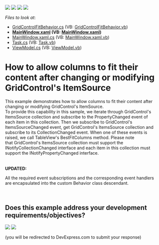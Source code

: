 <!-- default badges list -->
![](https://img.shields.io/endpoint?url=https://codecentral.devexpress.com/api/v1/VersionRange/128648085/12.1.4%2B)
[![](https://img.shields.io/badge/Open_in_DevExpress_Support_Center-FF7200?style=flat-square&logo=DevExpress&logoColor=white)](https://supportcenter.devexpress.com/ticket/details/E2042)
[![](https://img.shields.io/badge/📖_How_to_use_DevExpress_Examples-e9f6fc?style=flat-square)](https://docs.devexpress.com/GeneralInformation/403183)
[![](https://img.shields.io/badge/💬_Leave_Feedback-feecdd?style=flat-square)](#does-this-example-address-your-development-requirementsobjectives)
<!-- default badges end -->
<!-- default file list -->
*Files to look at*:

* [GridControlFitBehavior.cs](./CS/GridControlFitBehavior.cs) (VB: [GridControlFitBehavior.vb](./VB/GridControlFitBehavior.vb))
* **[MainWindow.xaml](./CS/MainWindow.xaml) (VB: [MainWindow.xaml](./VB/MainWindow.xaml))**
* [MainWindow.xaml.cs](./CS/MainWindow.xaml.cs) (VB: [MainWindow.xaml.vb](./VB/MainWindow.xaml.vb))
* [Task.cs](./CS/Task.cs) (VB: [Task.vb](./VB/Task.vb))
* [ViewModel.cs](./CS/ViewModel.cs) (VB: [ViewModel.vb](./VB/ViewModel.vb))
<!-- default file list end -->
# How to allow columns to fit their content after changing or modifying GridControl's ItemSource


<p>This example demonstrates how to allow columns to fit their content after changing or modifying GridControl's ItemSource.<br />To provide this capability in this sample, we iterate through GridControl's ItemsSource collection and subscribe to the PropertyChanged event of each item in this collection. Then we subscribe to GridControl's ItemsSourceChanged event, get GridControl's ItemsSource collection and subscribe to its CollectionChanged event. When one of these events is raised, we call TableView's BestFitColumns method. Please note that GridControl's ItemsSource collection must support the INotifyCollectionChanged interface and each item in this collection must support the INotifyPropertyChanged interface.<br /><br /><br /><strong>UPDATED:<br /></strong></p>
<p>All the required event subscriptions and the corresponding event handlers are encapsulated into the custom Behavior class descendant. </p>

<br/>


<!-- feedback -->
## Does this example address your development requirements/objectives?

[<img src="https://www.devexpress.com/support/examples/i/yes-button.svg"/>](https://www.devexpress.com/support/examples/survey.xml?utm_source=github&utm_campaign=wpf-data-grid-automatically-resize-grid-columns-based-on-their-content&~~~was_helpful=yes) [<img src="https://www.devexpress.com/support/examples/i/no-button.svg"/>](https://www.devexpress.com/support/examples/survey.xml?utm_source=github&utm_campaign=wpf-data-grid-automatically-resize-grid-columns-based-on-their-content&~~~was_helpful=no)

(you will be redirected to DevExpress.com to submit your response)
<!-- feedback end -->
